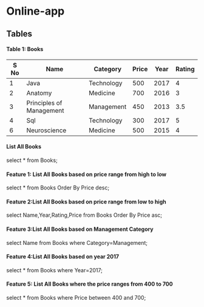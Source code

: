 # Online-app

## Tables
#### Table 1: Books
| S No | Name | Category | Price | Year| Rating |
| -- | -- | -- | -- | -- |--|
| 1 | Java | Technology | 500 | 2017 | 4 |
| 2 | Anatomy | Medicine | 700 | 2016 | 3 |
| 3 | Principles of Management | Management | 450 | 2013| 3.5 |
| 4 | Sql | Technology | 300 | 2017 | 5 |
| 6 | Neuroscience | Medicine | 500 | 2015 | 4 |

#### List All Books
select * from Books;

#### Feature 1: List All Books based on price range from high to low 
select * from Books Order By Price desc;

#### Feature 2:List All Books based on price range from low to high
select Name,Year,Rating,Price from Books Order By Price asc;

#### Feature 3:List All Books based on Management Category
select Name from Books where Category=Management;

#### Feature 4:List All Books based on year 2017
select * from Books where Year=2017;

#### Feature 5: List All Books where the price ranges from 400 to 700
select * from Books where Price between 400 and 700; 
